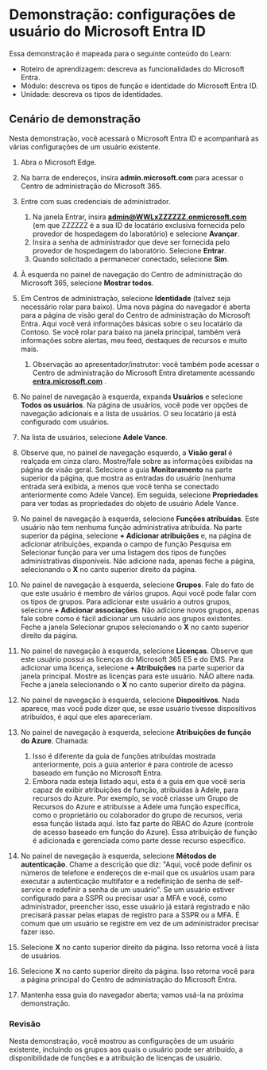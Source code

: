 <!---
---
Demonstração: Título: "Explorar configurações de usuário do Microsoft Entra ID" Roteiro de aprendizagem/módulo/unidade: "Roteiro de aprendizagem: descrever os recursos do Microsoft Entra; Módulo 1: descrever os tipos de função e identidade do Microsoft Entra ID; Unidade 3: descrever os tipos de identidade do Microsoft Entra"
---
--->

# Demonstração: configurações de usuário do Microsoft Entra ID

Essa demonstração é mapeada para o seguinte conteúdo do Learn:

- Roteiro de aprendizagem: descreva as funcionalidades do Microsoft Entra.
- Módulo: descreva os tipos de função e identidade do Microsoft Entra ID.
- Unidade: descreva os tipos de identidades.

## Cenário de demonstração

Nesta demonstração, você acessará o Microsoft Entra ID e acompanhará as várias configurações de um usuário existente.

1. Abra o Microsoft Edge.

1. Na barra de endereços, insira **admin.microsoft.com** para acessar o Centro de administração do Microsoft 365.

1. Entre com suas credenciais de administrador.
    1. Na janela Entrar, insira **admin@WWLxZZZZZZ.onmicrosoft.com** (em que ZZZZZZ é a sua ID de locatário exclusiva fornecida pelo provedor de hospedagem do laboratório) e selecione **Avançar**.
    1. Insira a senha de administrador que deve ser fornecida pelo provedor de hospedagem do laboratório. Selecione **Entrar**.
    1. Quando solicitado a permanecer conectado, selecione **Sim**.

1. À esquerda no painel de navegação do Centro de administração do Microsoft 365, selecione **Mostrar todos**.

1. Em Centros de administração, selecione **Identidade** (talvez seja necessário rolar para baixo).  Uma nova página do navegador é aberta para a página de visão geral do Centro de administração do Microsoft Entra. Aqui você verá informações básicas sobre o seu locatário da Contoso. Se você rolar para baixo na janela principal, também verá informações sobre alertas, meu feed, destaques de recursos e muito mais.  
    1. Observação ao apresentador/instrutor: você também pode acessar o Centro de administração do Microsoft Entra diretamente acessando **[entra.microsoft.com](https://entra.microsoft.com)** .

1. No painel de navegação à esquerda, expanda **Usuários** e selecione **Todos os usuários**.  Na página de usuários, você pode ver opções de navegação adicionais e a lista de usuários. O seu locatário já está configurado com usuários.

1. Na lista de usuários, selecione **Adele Vance**.

1. Observe que, no painel de navegação esquerdo, a **Visão geral** é realçada em cinza claro.  Mostre/fale sobre as informações exibidas na página de visão geral.  Selecione a guia **Monitoramento** na parte superior da página, que mostra as entradas do usuário (nenhuma entrada será exibida, a menos que você tenha se conectado anteriormente como Adele Vance).  Em seguida, selecione **Propriedades** para ver todas as propriedades do objeto de usuário Adele Vance.

1. No painel de navegação à esquerda, selecione **Funções atribuídas**.  Este usuário não tem nenhuma função administrativa atribuída.  Na parte superior da página, selecione **+ Adicionar atribuições** e, na página de adicionar atribuições, expanda o campo de função Pesquisa em Selecionar função para ver uma listagem dos tipos de funções administrativas disponíveis.  Não adicione nada, apenas feche a página, selecionando o **X** no canto superior direito da página.

1. No painel de navegação à esquerda, selecione **Grupos**.  Fale do fato de que este usuário é membro de vários grupos.  Aqui você pode falar com os tipos de grupos.  Para adicionar este usuário a outros grupos, selecione **+ Adicionar associações**.  Não adicione novos grupos, apenas fale sobre como é fácil adicionar um usuário aos grupos existentes. Feche a janela Selecionar grupos selecionando o **X** no canto superior direito da página.

1. No painel de navegação à esquerda, selecione **Licenças**. Observe que este usuário possui as licenças do Microsoft 365 E5 e do EMS.  Para adicionar uma licença, selecione **+ Atribuições** na parte superior da janela principal.  Mostre as licenças para este usuário. NÃO altere nada.  Feche a janela selecionando o **X** no canto superior direito da página.

1. No painel de navegação à esquerda, selecione **Dispositivos**.  Nada aparece, mas você pode dizer que, se esse usuário tivesse dispositivos atribuídos, é aqui que eles apareceriam.

1. No painel de navegação à esquerda, selecione **Atribuições de função do Azure**.  Chamada:
    1. Isso é diferente da guia de funções atribuídas mostrada anteriormente, pois a guia anterior é para controle de acesso baseado em função no Microsoft Entra.
    1. Embora nada esteja listado aqui, esta é a guia em que você seria capaz de exibir atribuições de função, atribuídas à Adele, para recursos do Azure. Por exemplo, se você criasse um Grupo de Recursos do Azure e atribuísse a Adele uma função específica, como o proprietário ou colaborador do grupo de recursos, veria essa função listada aqui. Isto faz parte do RBAC do Azure (controle de acesso baseado em função do Azure). Essa atribuição de função é adicionada e gerenciada como parte desse recurso específico.

1. No painel de navegação à esquerda, selecione **Métodos de autenticação**.  Chame a descrição que diz: "Aqui, você pode definir os números de telefone e endereços de e-mail que os usuários usam para executar a autenticação multifator e a redefinição de senha de self-service e redefinir a senha de um usuário". Se um usuário estiver configurado para a SSPR ou precisar usar a MFA e você, como administrador, preencher isso, esse usuário já estará registrado e não precisará passar pelas etapas de registro para a SSPR ou a MFA.  É comum que um usuário se registre em vez de um administrador precisar fazer isso.

1. Selecione **X** no canto superior direito da página. Isso retorna você à lista de usuários.

1. Selecione **X** no canto superior direito da página. Isso retorna você para a página principal do Centro de administração do Microsoft Entra.

1. Mantenha essa guia do navegador aberta; vamos usá-la na próxima demonstração.

### Revisão

Nesta demonstração, você mostrou as configurações de um usuário existente, incluindo os grupos aos quais o usuário pode ser atribuído, a disponibilidade de funções e a atribuição de licenças de usuário.
